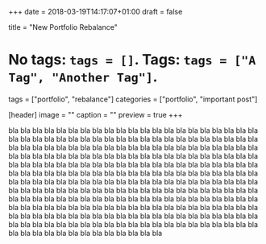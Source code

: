 +++
date = 2018-03-19T14:17:07+01:00
draft = false

title = "New Portfolio Rebalance"

# No tags: `tags = []`. Tags: `tags = ["A Tag", "Another Tag"]`.
tags = ["portfolio", "rebalance"]
categories = ["portfolio", "important post"]

[header]
image = ""
caption = ""
preview = true
+++

bla bla bla bla bla
bla bla bla bla bla
bla bla bla bla bla
bla bla bla bla bla
bla bla bla bla bla
bla bla bla bla bla
bla bla bla bla bla
bla bla bla bla bla
bla bla bla bla bla
bla bla bla bla bla
bla bla bla bla bla
bla bla bla bla bla
bla bla bla bla bla
bla bla bla bla bla
bla bla bla bla bla
bla bla bla bla bla
bla bla bla bla bla
bla bla bla bla bla
bla bla bla bla bla
bla bla bla bla bla
bla bla bla bla bla
bla bla bla bla bla
bla bla bla bla bla
bla bla bla bla bla
bla bla bla bla bla
bla bla bla bla bla
bla bla bla bla bla
bla bla bla bla bla
bla bla bla bla bla
bla bla bla bla bla
bla bla bla bla bla
bla bla bla bla bla
bla bla bla bla bla
bla bla bla bla bla
bla bla bla bla bla
bla bla bla bla bla
bla bla bla bla bla
bla bla bla bla bla
bla bla bla bla bla
bla bla bla bla bla
bla bla bla bla bla
bla bla bla bla bla
bla bla bla bla bla
bla bla bla bla bla
bla bla bla bla bla
bla bla bla bla bla
bla bla bla bla bla
bla bla bla bla bla
bla bla bla bla bla
bla bla bla bla bla
bla bla bla bla bla
bla bla bla bla bla
bla bla bla bla bla
